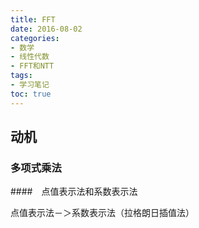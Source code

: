 ```yaml
---
title: FFT
date: 2016-08-02
categories:
- 数学
- 线性代数
- FFT和NTT
tags:
- 学习笔记
toc: true
---
```


## 动机
    
### 多项式乘法
####　点值表示法和系数表示法


点值表示法－＞系数表示法（拉格朗日插值法）
